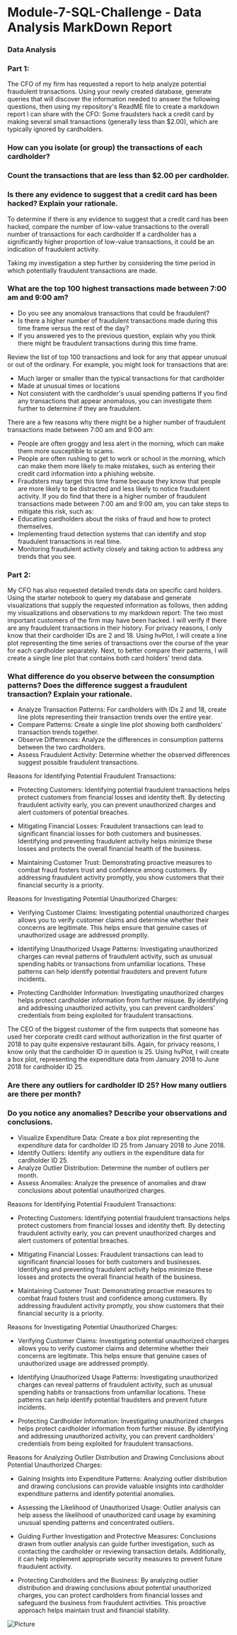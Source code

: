 # Module-7-SQL-Challenge - Data Analysis MarkDown Report

### Data Analysis
### Part 1:
The CFO of my firm has requested a report to help analyze potential fraudulent transactions. Using your newly created database, generate queries that will discover the information needed to answer
the following questions, then using my repository's ReadME file to create a markdown report I can share with the CFO:
Some fraudsters hack a credit card by making several small transactions (generally less than $2.00), which are typically ignored by cardholders.

### How can you isolate (or group) the transactions of each cardholder?
### Count the transactions that are less than $2.00 per cardholder.
### Is there any evidence to suggest that a credit card has been hacked? Explain your rationale.

To determine if there is any evidence to suggest that a credit card has been hacked, compare the number of low-value transactions to the overall number of transactions for each cardholder
If a cardholder has a significantly higher proportion of low-value transactions, it could be an indication of fraudulent activity.

Taking my investigation a step further by considering the time period in which potentially fraudulent transactions are made.
### What are the top 100 highest transactions made between 7:00 am and 9:00 am?
* Do you see any anomalous transactions that could be fraudulent?
* Is there a higher number of fraudulent transactions made during this time frame versus the rest of the day?
* If you answered yes to the previous question, explain why you think there might be fraudulent transactions during this time frame.

Review the list of top 100 transactions and look for any that appear unusual or out of the ordinary. For example, you might look for transactions that are:
* Much larger or smaller than the typical transactions for that cardholder
* Made at unusual times or locations
* Not consistent with the cardholder's usual spending patterns
If you find any transactions that appear anomalous, you can investigate them further to determine if they are fraudulent.

There are a few reasons why there might be a higher number of fraudulent transactions made between 7:00 am and 9:00 am:
* People are often groggy and less alert in the morning, which can make them more susceptible to scams.
* People are often rushing to get to work or school in the morning, which can make them more likely to make mistakes, such as entering their credit card information into a phishing website.
* Fraudsters may target this time frame because they know that people are more likely to be distracted and less likely to notice fraudulent activity.
If you do find that there is a higher number of fraudulent transactions made between 7:00 am and 9:00 am, you can take steps to mitigate this risk, such as:
* Educating cardholders about the risks of fraud and how to protect themselves.
* Implementing fraud detection systems that can identify and stop fraudulent transactions in real time.
* Monitoring fraudulent activity closely and taking action to address any trends that you see.



### Part 2:
My CFO has also requested detailed trends data on specific card holders. Using the starter notebook to query my database and generate visualizations that supply the requested information as follows,
then adding my visualizations and observations to my markdown report:
The two most important customers of the firm may have been hacked. I will verify if there are any fraudulent transactions in their history. For privacy reasons, I only know that their cardholder IDs are 2
and 18. Using hvPlot, I will create a line plot representing the time series of transactions over the course of the year for each cardholder separately.
Next, to better compare their patterns, I will create a single line plot that contains both card holders' trend data.

### What difference do you observe between the consumption patterns? Does the difference suggest a fraudulent transaction? Explain your rationale.

* Analyze Transaction Patterns: For cardholders with IDs 2 and 18, create line plots representing their transaction trends over the entire year.
* Compare Patterns: Create a single line plot showing both cardholders' transaction trends together.
* Observe Differences: Analyze the differences in consumption patterns between the two cardholders.
* Assess Fraudulent Activity: Determine whether the observed differences suggest possible fraudulent transactions.

Reasons for Identifying Potential Fraudulent Transactions:
* Protecting Customers: Identifying potential fraudulent transactions helps protect customers from financial losses and identity theft. By detecting fraudulent activity early, you can prevent unauthorized charges and alert customers of potential breaches.

* Mitigating Financial Losses: Fraudulent transactions can lead to significant financial losses for both customers and businesses. Identifying and preventing fraudulent activity helps minimize these losses and protects the overall financial health of the business.

* Maintaining Customer Trust: Demonstrating proactive measures to combat fraud fosters trust and confidence among customers. By addressing fraudulent activity promptly, you show customers that their financial security is a priority.

Reasons for Investigating Potential Unauthorized Charges:

* Verifying Customer Claims: Investigating potential unauthorized charges allows you to verify customer claims and determine whether their concerns are legitimate. This helps ensure that genuine cases of unauthorized usage are addressed promptly.

* Identifying Unauthorized Usage Patterns: Investigating unauthorized charges can reveal patterns of fraudulent activity, such as unusual spending habits or transactions from unfamiliar locations. These patterns can help identify potential fraudsters and prevent future incidents.

* Protecting Cardholder Information: Investigating unauthorized charges helps protect cardholder information from further misuse. By identifying and addressing unauthorized activity, you can prevent cardholders' credentials from being exploited for fraudulent transactions. 

The CEO of the biggest customer of the firm suspects that someone has used her corporate credit card without authorization in the first quarter of 2018 to pay quite expensive restaurant bills.
Again, for privacy reasons, I know only that the cardholder ID in question is 25.
Using hvPlot, I will create a box plot, representing the expenditure data from January 2018 to June 2018 for cardholder ID 25.

### Are there any outliers for cardholder ID 25? How many outliers are there per month?
### Do you notice any anomalies? Describe your observations and conclusions.

* Visualize Expenditure Data: Create a box plot representing the expenditure data for cardholder ID 25 from January 2018 to June 2018.
* Identify Outliers: Identify any outliers in the expenditure data for cardholder ID 25.
* Analyze Outlier Distribution: Determine the number of outliers per month.
* Assess Anomalies: Analyze the presence of anomalies and draw conclusions about potential unauthorized charges.

Reasons for Identifying Potential Fraudulent Transactions:

* Protecting Customers: Identifying potential fraudulent transactions helps protect customers from financial losses and identity theft. By detecting fraudulent activity early, you can prevent unauthorized charges and alert customers of potential breaches.

* Mitigating Financial Losses: Fraudulent transactions can lead to significant financial losses for both customers and businesses. Identifying and preventing fraudulent activity helps minimize these losses and protects the overall financial health of the business.

* Maintaining Customer Trust: Demonstrating proactive measures to combat fraud fosters trust and confidence among customers. By addressing fraudulent activity promptly, you show customers that their financial security is a priority.

Reasons for Investigating Potential Unauthorized Charges:

* Verifying Customer Claims: Investigating potential unauthorized charges allows you to verify customer claims and determine whether their concerns are legitimate. This helps ensure that genuine cases of unauthorized usage are addressed promptly.

* Identifying Unauthorized Usage Patterns: Investigating unauthorized charges can reveal patterns of fraudulent activity, such as unusual spending habits or transactions from unfamiliar locations. These patterns can help identify potential fraudsters and prevent future incidents.

* Protecting Cardholder Information: Investigating unauthorized charges helps protect cardholder information from further misuse. By identifying and addressing unauthorized activity, you can prevent cardholders' credentials from being exploited for fraudulent transactions.

Reasons for Analyzing Outlier Distribution and Drawing Conclusions about Potential Unauthorized Charges:

* Gaining Insights into Expenditure Patterns: Analyzing outlier distribution and drawing conclusions can provide valuable insights into cardholder expenditure patterns and identify potential anomalies.

* Assessing the Likelihood of Unauthorized Usage: Outlier analysis can help assess the likelihood of unauthorized card usage by examining unusual spending patterns and concentrated outliers.

* Guiding Further Investigation and Protective Measures: Conclusions drawn from outlier analysis can guide further investigation, such as contacting the cardholder or reviewing transaction details. Additionally, it can help implement appropriate security measures to prevent future fraudulent activity.

* Protecting Cardholders and the Business: By analyzing outlier distribution and drawing conclusions about potential unauthorized charges, you can protect cardholders from financial losses and safeguard the business from fraudulent activities. This proactive approach helps maintain trust and financial stability.

![Picture](https://www.columbia.edu/content/themes/custom/columbia/assets/img/cu-header.svg)



